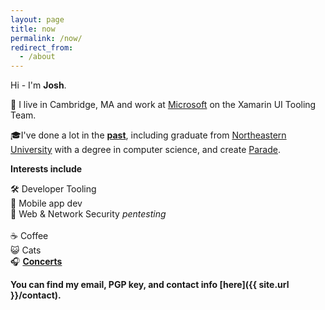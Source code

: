 ```yaml
---
layout: page
title: now
permalink: /now/
redirect_from:
  - /about
---
```


Hi - I'm **Josh**.

📍 I live in Cambridge, MA and work at [Microsoft](https://microsoft.com/) on the Xamarin UI Tooling Team.

🎓I've done a lot in the [**past**](/past), including graduate from [Northeastern University](http://ccs.neu.edu/home/joshua) with a degree in computer science, and create [Parade](https://parade.events/).

**Interests include**

🛠 Developer Tooling<br>
📱 Mobile app dev<br>
🔐 Web & Network Security _pentesting_<br>
<br>
☕️ Coffee<br>
😺 Cats<br>
🎧 [**Concerts**](/concerts)

**You can find my email, PGP key, and contact info [here]({{ site.url }}/contact).**
